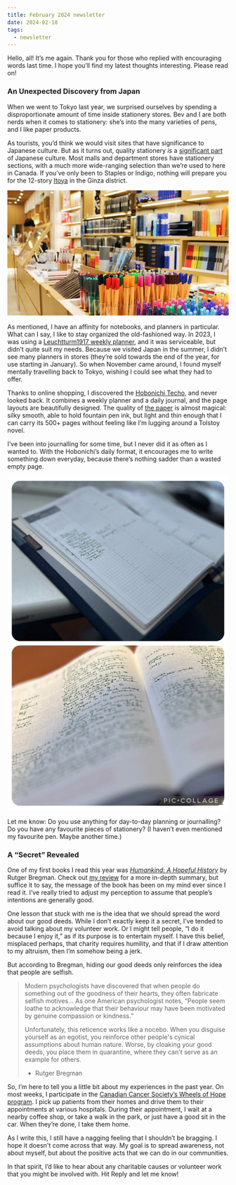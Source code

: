 ```yaml
---
title: February 2024 newsletter
date: 2024-02-18
tags:
  - newsletter
---
```


Hello, all! It’s me again. Thank you for those who replied with encouraging words last time. I hope you’ll find my latest thoughts interesting. Please read on!

### An Unexpected Discovery from Japan

When we went to Tokyo last year, we surprised ourselves by spending a disproportionate amount of time inside stationery stores. Bev and I are both nerds when it comes to stationery: she’s into the many varieties of pens, and I like paper products.

As tourists, you’d think we would visit sites that have significance to Japanese culture. But as it turns out, quality stationery _is_ a [significant part](https://youtu.be/Cq6mP-WfikI) of Japanese culture. Most malls and department stores have stationery sections, with a much more wide-ranging selection than we’re used to here in Canada. If you’ve only been to Staples or Indigo, nothing will prepare you for the 12-story [Itoya](https://whenin.tokyo/Itoya-Stationary-Ginza) in the Ginza district.

![](../../images/blog/itoya.jpeg)

As mentioned, I have an affinity for notebooks, and planners in particular. What can I say, I like to stay organized the old-fashioned way. In 2023, I was using a [Leuchtturm1917 weekly planner](https://www.leuchtturm1917.ca/weekly-planner-and-notebook-english.html), and it was serviceable, but didn’t quite suit my needs. Because we visited Japan in the summer, I didn’t see many planners in stores (they’re sold towards the end of the year, for use starting in January). So when November came around, I found myself mentally travelling back to Tokyo, wishing I could see what they had to offer.

Thanks to online shopping, I discovered the [Hobonichi Techo]( https://www.1101.com/store/techo/en/2024/pc/detail_cover/cb24_jan_en/), and never looked back. It combines a weekly planner and a daily journal, and the page layouts are beautifully designed. The quality of [the paper](https://www.galenleather.com/blogs/news/tomoe-river-paper) is almost magical: silky smooth, able to hold fountain pen ink, but light and thin enough that I can carry its 500+ pages without feeling like I’m lugging around a Tolstoy novel.

I’ve been into journalling for some time, but I never did it as often as I wanted to. With the Hobonichi’s daily format, it encourages me to write something down everyday, because there’s nothing sadder than a wasted empty page.

![](../../images/blog/hobonichi.jpeg)

Let me know: Do you use anything for day-to-day planning or journalling? Do you have any favourite pieces of stationery? (I haven’t even mentioned my favourite pen. Maybe another time.)

### A “Secret” Revealed

One of my first books I read this year was [_Humankind: A Hopeful History_]( https://app.thestorygraph.com/books/9a3bf034-0cec-4d40-b473-17e644f35ebf) by Rutger Bregman. Check out [my review](/quick-reviews/humankind) for a more in-depth summary, but suffice it to say, the message of the book has been on my mind ever since I read it. I’ve really tried to adjust my perception to assume that people’s intentions are generally good.

One lesson that stuck with me is the idea that we should spread the word about our good deeds. While I don’t exactly keep it a secret, I’ve tended to avoid talking about my volunteer work. Or I might tell people, “I do it because I enjoy it,” as if its purpose is to entertain myself. I have this belief, misplaced perhaps, that charity requires humility, and that if I draw attention to my altruism, then I’m somehow being a jerk.

But according to Bregman, hiding our good deeds only reinforces the idea that people are selfish.

> Modern psychologists have discovered that when people do something out of the goodness of their hearts, they often fabricate selfish motives… As one American psychologist notes, “People seem loathe to acknowledge that their behaviour may have been motivated by genuine compassion or kindness.”
> 
> Unfortunately, this reticence works like a nocebo. When you disguise yourself as an egotist, you reinforce other people's cynical assumptions about human nature. Worse, by cloaking your good deeds, you place them in quarantine, where they can't serve as an example for others.
> 
> - Rutger Bregman

So, I’m here to tell you a little bit about my experiences in the past year. On most weeks, I participate in the [Canadian Cancer Society’s Wheels of Hope program](https://cancer.ca/en/living-with-cancer/how-we-can-help/transportation). I pick up patients from their homes and drive them to their appointments at various hospitals. During their appointment, I wait at a nearby coffee shop, or take a walk in the park, or just have a good sit in the car. When they’re done, I take them home.

As I write this, I still have a nagging feeling that I shouldn’t be bragging. I hope it doesn't come across that way. My goal is to spread awareness, not about myself, but about the positive acts that we can do in our communities.

In that spirit, I’d like to hear about any charitable causes or volunteer work that you might be involved with. Hit Reply and let me know!